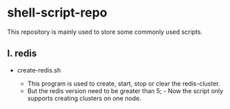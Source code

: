 # shell-script-repo
This repository is mainly used to store some commonly used scripts.

## I. redis

- create-redis.sh

    - This program is used to create, start, stop or clear the redis-cluster.
    - But the redis version need to be greater than 5;
                                                                     - Now the script only supports creating clusters on one node.